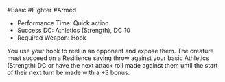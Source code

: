 #Basic #Fighter #Armed
 
- Performance Time: Quick action
- Success DC: Athletics (Strength), DC 10
- Required Weapon: Hook
 
You use your hook to reel in an opponent and expose them. The creature must succeed on a Resilience saving throw against your basic Athletics (Strength) DC or have the next attack roll made against them until the start of their next turn be made with a +3 bonus.